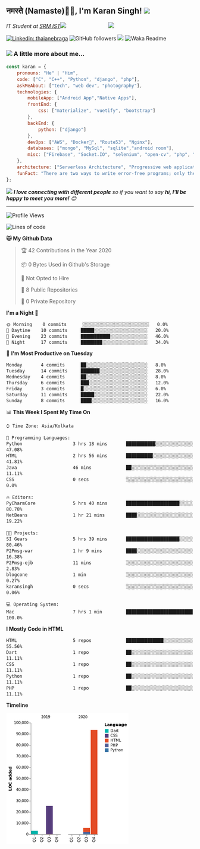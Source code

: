 <h2>नमस्ते (Namaste)🙏🏻, I'm Karan Singh! <img src="https://media.giphy.com/media/12oufCB0MyZ1Go/giphy.gif" width="50"></h2>
<img align='right' src="https://media.giphy.com/media/M9gbBd9nbDrOTu1Mqx/giphy.gif" width="230">
<p><em>IT Student at <a href="https://www.srmist.edu.in/">SRM IST</a><img src="https://media.giphy.com/media/WUlplcMpOCEmTGBtBW/giphy.gif" width="30"> 
</em></p>


[![Linkedin: thaianebraga](https://img.shields.io/badge/-karan-blue?style=flat-square&logo=Linkedin&logoColor=white&link=https://www.linkedin.com/in/karan-singh-376204160/)](https://www.linkedin.com/in/karan-singh-376204160/)
![GitHub followers](https://img.shields.io/github/followers/karan06126?label=Follow&style=social)
![](https://visitor-badge.glitch.me/badge?page_id=karan06126.karan06126)
![Waka Readme](https://github.com/karan06126/karan06126/workflows/Waka%20Readme/badge.svg)

### <img src="https://media.giphy.com/media/VgCDAzcKvsR6OM0uWg/giphy.gif" width="50"> A little more about me...  

```javascript
const karan = {
    pronouns: "He" | "Him",
    code: ["C", "C++", "Python", "django", "php"],
    askMeAbout: ["tech", "web dev", "photography"],
    technologies: {
        mobileApp: ["Android App","Native Apps"],
        frontEnd: {
            css: ["materialize", "vuetify", "bootstrap"]
        },
        backEnd: {
            python: ["django"]
        },
        devOps: ["AWS", "Docker🐳", "Route53", "Nginx"],
        databases: ["mongo", "MySql", "sqlite","android room"],
        misc: ["Firebase", "Socket.IO", "selenium", "open-cv", "php", "SuiteApp"]
    },
    architecture: ["Serverless Architecture", "Progressive web applications", "Single page applications"],
    funFact: "There are two ways to write error-free programs; only the third one works"
};
```

<img src="https://media.giphy.com/media/LnQjpWaON8nhr21vNW/giphy.gif" width="60"> <em><b>I love connecting with different people</b> so if you want to say <b>hi, I'll be happy to meet you more!</b> 😊</em>

---

<!--START_SECTION:waka-->
![Profile Views](http://img.shields.io/badge/Profile%20Views-1-blue)

![Lines of code](https://img.shields.io/badge/From%20Hello%20World%20I%27ve%20Written-100687%20lines%20of%20code-blue)

**🐱 My Github Data** 

> 🏆 42 Contributions in the Year 2020
 > 
> 📦 0 Bytes Used in Github's Storage 
 > 
> 🚫 Not Opted to Hire
 > 
> 📜 8 Public Repositories
 > 
> 🔑 0 Private Repository 
 > 
**I'm a Night 🦉** 

```text
🌞 Morning    0 commits      ░░░░░░░░░░░░░░░░░░░░░░░░░   0.0% 
🌆 Daytime    10 commits     █████░░░░░░░░░░░░░░░░░░░░   20.0% 
🌃 Evening    23 commits     ███████████░░░░░░░░░░░░░░   46.0% 
🌙 Night      17 commits     ████████░░░░░░░░░░░░░░░░░   34.0%

```
📅 **I'm Most Productive on Tuesday** 

```text
Monday       4 commits      ██░░░░░░░░░░░░░░░░░░░░░░░   8.0% 
Tuesday      14 commits     ███████░░░░░░░░░░░░░░░░░░   28.0% 
Wednesday    4 commits      ██░░░░░░░░░░░░░░░░░░░░░░░   8.0% 
Thursday     6 commits      ███░░░░░░░░░░░░░░░░░░░░░░   12.0% 
Friday       3 commits      █░░░░░░░░░░░░░░░░░░░░░░░░   6.0% 
Saturday     11 commits     █████░░░░░░░░░░░░░░░░░░░░   22.0% 
Sunday       8 commits      ████░░░░░░░░░░░░░░░░░░░░░   16.0%

```


📊 **This Week I Spent My Time On** 

```text
⌚︎ Time Zone: Asia/Kolkata

💬 Programming Languages: 
Python                   3 hrs 18 mins       ███████████░░░░░░░░░░░░░░   47.08% 
HTML                     2 hrs 56 mins       ██████████░░░░░░░░░░░░░░░   41.81% 
Java                     46 mins             ██░░░░░░░░░░░░░░░░░░░░░░░   11.11% 
CSS                      0 secs              ░░░░░░░░░░░░░░░░░░░░░░░░░   0.0%

🔥 Editors: 
PyCharmCore              5 hrs 40 mins       ████████████████████░░░░░   80.78% 
NetBeans                 1 hr 21 mins        ████░░░░░░░░░░░░░░░░░░░░░   19.22%

🐱‍💻 Projects: 
SI Gears                 5 hrs 39 mins       ████████████████████░░░░░   80.46% 
P2Pmsg-war               1 hr 9 mins         ████░░░░░░░░░░░░░░░░░░░░░   16.38% 
P2Pmsg-ejb               11 mins             ░░░░░░░░░░░░░░░░░░░░░░░░░   2.83% 
blogcone                 1 min               ░░░░░░░░░░░░░░░░░░░░░░░░░   0.27% 
karansingh               0 secs              ░░░░░░░░░░░░░░░░░░░░░░░░░   0.06%

💻 Operating System: 
Mac                      7 hrs 1 min         █████████████████████████   100.0%

```

**I Mostly Code in HTML** 

```text
HTML                     5 repos             ██████████████░░░░░░░░░░░   55.56% 
Dart                     1 repo              ██░░░░░░░░░░░░░░░░░░░░░░░   11.11% 
CSS                      1 repo              ██░░░░░░░░░░░░░░░░░░░░░░░   11.11% 
Python                   1 repo              ██░░░░░░░░░░░░░░░░░░░░░░░   11.11% 
PHP                      1 repo              ██░░░░░░░░░░░░░░░░░░░░░░░   11.11%

```


**Timeline**

![Chart not found](https://github.com/karan06126/karan06126/blob/master/charts/bar_graph.png) 


<!--END_SECTION:waka-->

